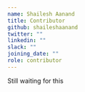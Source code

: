 ```yaml
---
name: Shailesh Aanand
title: Contributor
github: shaileshaanand
twitter: ""
linkedin: ""
slack: ""
joining_date: ""
role: contributor
---
```


Still waiting for this

